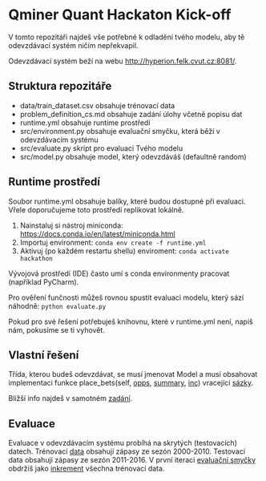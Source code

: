 # Qminer Quant Hackaton Kick-off

V tomto repozitáři najdeš vše potřebné k odladění tvého modelu, aby tě odevzdávací systém ničím nepřekvapil.

Odevzdávací systém beží na webu http://hyperion.felk.cvut.cz:8081/.

## Struktura repozitáře
* data/train_dataset.csv obsahuje trénovací data
* problem_definition_cs.md obsahuje zadání úlohy včetně popisu dat
* runtime.yml obsahuje runtime prostředí
* src/environment.py obsahuje evaluační smyčku, která běží v odevzdávacím systému
* src/evaluate.py skript pro evaluaci Tvého modelu
* src/model.py obsahuje model, který odevzdáváš (defaultně random)

## Runtime prostředí

Soubor runtime.yml obsahuje balíky, které budou dostupné při evaluaci. Vřele doporučujeme toto prostředí replikovat lokálně.

1. Nainstaluj si nástroj miniconda: https://docs.conda.io/en/latest/miniconda.html
2. Importuj environment: `conda env create -f runtime.yml`
3. Aktivuj (po každém restartu shellu) enviroment: `conda activate hackathon` 

Vývojová prostředí (IDE) často umí s conda environmenty pracovat (například PyCharm).

Pro ověření funčnosti můžeš rovnou spustit evaluaci modelu, který sází náhodně: `python evaluate.py`

Pokud pro své řešení potřebuješ knihovnu, které v runtime.yml není, napiš nám, pokusíme se ti vyhovět.

## Vlastní řešení

Třída, kterou budeš odevzdávat, se musí jmenovat Model a musí obsahovat implementaci funkce place_bets(self, [opps](https://github.com/Hudler/hack-kickoff/blob/master/problem_definition_cs.md#dataframe-s%C3%A1zka%C5%99sk%C3%BDch-p%C5%99%C3%ADle%C5%BEitost%C3%AD), [summary](https://github.com/Hudler/hack-kickoff/blob/master/problem_definition_cs.md#dataframe-se-shrnut%C3%ADm), [inc](https://github.com/Hudler/hack-kickoff/blob/master/problem_definition_cs.md#dataframe-inkrement%C3%A1ln%C3%ADch-dat)) vracející [sázky](https://github.com/Hudler/hack-kickoff/blob/master/problem_definition_cs.md#dataframe-s%C3%A1zek).

Bližší info najdeš v samotném [zadání](https://github.com/Hudler/hack-kickoff/blob/master/problem_definition_cs.md).

## Evaluace

Evaluace v odevzdávacím systému probíhá na skrytých (testovacích) datech. Trénovací [data](https://raw.githubusercontent.com/Hudler/hack-kickoff/master/data/training_data.csv?token=AAJSOOOPCKX2WFKX3PGKFBC7MH4EY) obsahují zápasy ze sezón 2000-2010. Testovací data obsahují zápasy ze sezón 2011-2016. V první iteraci [evaluační smyčky](https://github.com/Hudler/hack-kickoff/blob/master/src/environment.py#L37) obdržíš jako [inkrement](https://github.com/Hudler/hack-kickoff/blob/master/problem_definition_cs.md#dataframe-inkrement%C3%A1ln%C3%ADch-dat) všechna trénovací data.
